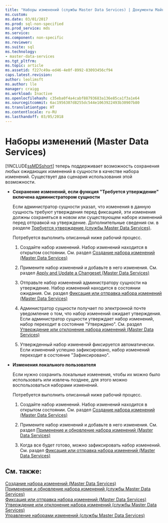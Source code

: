 ```yaml
---
title: "Наборы изменений (службы Master Data Services) | Документы Майкрософт"
ms.custom: 
ms.date: 03/01/2017
ms.prod: sql-non-specified
ms.prod_service: mds
ms.service: 
ms.component: non-specific
ms.reviewer: 
ms.suite: sql
ms.technology:
- master-data-services
ms.tgt_pltfrm: 
ms.topic: article
ms.assetid: f227c49a-ed46-4e0f-8992-83093456cf94
caps.latest.revision: 
author: leolimsft
ms.author: lle
manager: craigg
ms.workload: Inactive
ms.openlocfilehash: c35eba0f4a4cabf88793683a136e85ca1f3a1e64
ms.sourcegitcommit: 6ac1956307d8255dc544e1063922493b30907b80
ms.translationtype: HT
ms.contentlocale: ru-RU
ms.lasthandoff: 03/05/2018
---
```

# <a name="changesets-master-data-services"></a>Наборы изменений (Master Data Services)
  [!INCLUDE[ssMDSshort](../includes/ssmdsshort-md.md)] теперь поддерживает возможность сохранения любых ожидающих изменений в сущности в качестве набора изменений. Существует два сценария использования этой возможности.  
  
-   **Сохранение изменений, если функция "Требуется утверждение" включена администратором сущности**  
  
     Если администратор сущности указал, что изменения в данную сущность требуют утверждения перед фиксацией, эти изменения должны сохраняться в новом или существующем наборе изменений перед отправкой на утверждение.  Дополнительные сведения см. в разделе [Требуется утверждение (службы Master Data Services)](../master-data-services/approval-required-master-data-services.md).  
  
     Потребуется выполнить описанный ниже рабочий процесс.  
  
    1.  Создайте набор изменений. Набор изменений находится в открытом состоянии. См. раздел [Создание набора изменений (Master Data Services)](../master-data-services/create-a-changeset-master-data-services.md)  
  
    2.  Примените набор изменений и добавьте в него изменения. См. раздел [Apply and Update a Changeset &#40;Master Data Services&#41;](../master-data-services/apply-and-update-a-changeset-master-data-services.md)  
  
    3.  Отправьте набор изменений администратору сущности на утверждение. Набор изменений находится в состоянии ожидания. См. раздел [Фиксация или отправка набора изменений (Master Data Services)](../master-data-services/commit-or-submit-a-changeset-master-data-services.md)  
  
    4.  Администратор сущности получает по электронной почте уведомление о том, что набор изменений ожидает утверждения. Если администратор сущности утверждает набор изменений, набор переходит в состояние "Утверждено". См. раздел [Утверждение или отклонение набора изменений (Master Data Services)](../master-data-services/approve-or-reject-a-changeset-master-data-services.md)  
  
    5.  Утвержденный набор изменений фиксируется автоматически. Если изменений успешно зафиксировано, набор изменений переходит в состояние "Зафиксировано".  
  
-   **Изменения локального пользователя**  
  
     Если нужно сохранить локальные изменения, чтобы их можно было использовать или извлечь позднее, для этого можно воспользоваться наборами изменений.  
  
     Потребуется выполнить описанный ниже рабочий процесс.  
  
    1.  Создайте набор изменений. Набор изменений находится в открытом состоянии. См. раздел [Создание набора изменений (Master Data Services)](../master-data-services/create-a-changeset-master-data-services.md)  
  
    2.  Примените набор изменений и добавьте в него изменения. См. раздел [Применение и обновление набора изменений (Master Data Services)](../master-data-services/apply-and-update-a-changeset-master-data-services.md)  
  
    3.  Когда все будет готово, можно зафиксировать набор изменений. См. раздел [Фиксация или отправка набора изменений (Master Data Services)](../master-data-services/commit-or-submit-a-changeset-master-data-services.md)  
  
## <a name="see-also"></a>См. также:  
 [Создание набора изменений (Master Data Services)](../master-data-services/create-a-changeset-master-data-services.md)   
 [Применение и обновление набора изменений (службы Master Data Services)](../master-data-services/apply-and-update-a-changeset-master-data-services.md)   
 [Фиксация или отправка набора изменений (Master Data Services)](../master-data-services/commit-or-submit-a-changeset-master-data-services.md)   
 [Утверждение или отклонение набора изменений (службы Master Data Services)](../master-data-services/approve-or-reject-a-changeset-master-data-services.md)   
 [Управление наборами изменений (службы Master Data Services)](../master-data-services/manage-changesets-master-data-services.md)  
  
  
